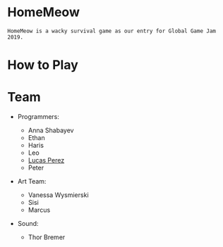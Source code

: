 # HomeMeow
    HomeMeow is a wacky survival game as our entry for Global Game Jam 2019.

# How to Play

# Team
- Programmers:
    - Anna Shabayev
    - Ethan
    - Haris
    - Leo
    - [Lucas Perez](github.com/donatelucas)
    - Peter

- Art Team:
    - Vanessa Wysmierski
    - Sisi
    - Marcus

- Sound:
    - Thor Bremer
